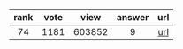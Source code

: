
| rank | vote | view | answer | url |
|:-:|:-:|:-:|:-:|:-:|
|74|1181|603852|9| [url](http://stackoverflow.com/questions/610883/how-to-know-if-an-object-has-an-attribute-in-python) |

